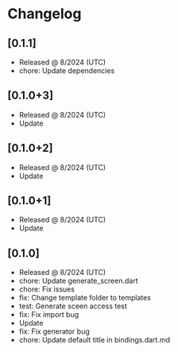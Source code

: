 # Changelog

## [0.1.1]

- Released @ 8/2024 (UTC)
- chore: Update dependencies

## [0.1.0+3]

- Released @ 8/2024 (UTC)
- Update

## [0.1.0+2]

- Released @ 8/2024 (UTC)
- Update

## [0.1.0+1]

- Released @ 8/2024 (UTC)
- Update

## [0.1.0]

- Released @ 8/2024 (UTC)
- chore: Update generate_screen.dart
- chore: Fix issues
- fix: Change template folder to templates
- test: Generate sceen access test
- fix: Fix import bug
- Update
- fix: Fix generator bug
- chore: Update default title in bindings.dart.md
